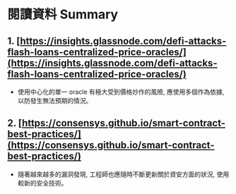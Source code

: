 # 閱讀資料 Summary
## 1. [https://insights.glassnode.com/defi-attacks-flash-loans-centralized-price-oracles/](https://insights.glassnode.com/defi-attacks-flash-loans-centralized-price-oracles/)
- 使用中心化的單一 oracle 有極大受到價格炒作的風險, 應使用多個作為依據, 以防發生無法預期的情況。
## 2. [https://consensys.github.io/smart-contract-best-practices/](https://consensys.github.io/smart-contract-best-practices/)
- 隨著越來越多的漏洞發現, 工程師也應隨時不斷更新關於資安方面的狀況, 使用較新的安全技術。